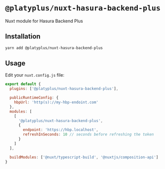 # `@platyplus/nuxt-hasura-backend-plus`

Nuxt module for Hasura Backend Plus

## Installation

```sh
yarn add @platyplus/nuxt-hasura-backend-plus
```

## Usage

Edit your `nuxt.config.js` file:

```js
export default {
  plugins: ['@platyplus/nuxt-hasura-backend-plus'],

  publicRuntimeConfig: {
    hbpUrl: 'http(s)://my-hbp-endoint.com'
  },
  modules: [
    [
      '@platyplus/nuxt-hasura-backend-plus',
      {
        endpoint: 'https://hbp.localhost',
        refreshInSeconds: 10 // seconds before refreshing the token
      }
    ]
  ],

  buildModules: ['@nuxt/typescript-build', '@nuxtjs/composition-api']
}
```
